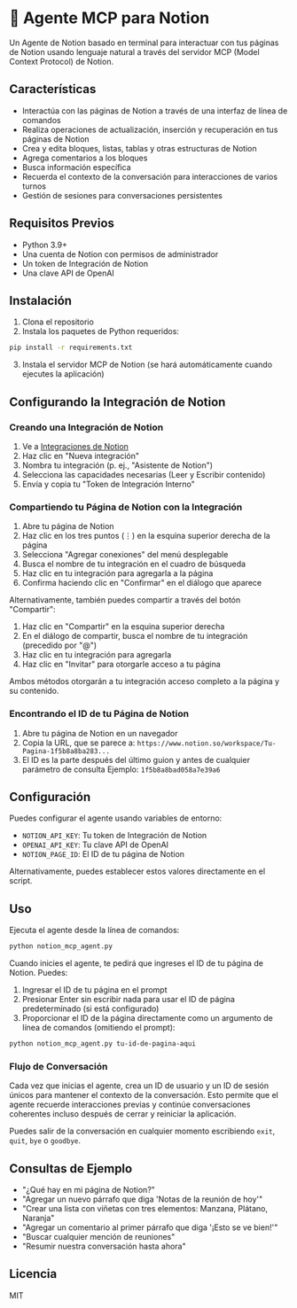 # 📑 Agente MCP para Notion

Un Agente de Notion basado en terminal para interactuar con tus páginas de Notion usando lenguaje natural a través del servidor MCP (Model Context Protocol) de Notion.

## Características

- Interactúa con las páginas de Notion a través de una interfaz de línea de comandos
- Realiza operaciones de actualización, inserción y recuperación en tus páginas de Notion
- Crea y edita bloques, listas, tablas y otras estructuras de Notion
- Agrega comentarios a los bloques
- Busca información específica
- Recuerda el contexto de la conversación para interacciones de varios turnos
- Gestión de sesiones para conversaciones persistentes

## Requisitos Previos

- Python 3.9+
- Una cuenta de Notion con permisos de administrador
- Un token de Integración de Notion
- Una clave API de OpenAI

## Instalación

1. Clona el repositorio
2. Instala los paquetes de Python requeridos:

```bash
pip install -r requirements.txt
```

3. Instala el servidor MCP de Notion (se hará automáticamente cuando ejecutes la aplicación)

## Configurando la Integración de Notion

### Creando una Integración de Notion

1. Ve a [Integraciones de Notion](https://www.notion.so/my-integrations)
2. Haz clic en "Nueva integración"
3. Nombra tu integración (p. ej., "Asistente de Notion")
4. Selecciona las capacidades necesarias (Leer y Escribir contenido)
5. Envía y copia tu "Token de Integración Interno"

### Compartiendo tu Página de Notion con la Integración

1. Abre tu página de Notion
2. Haz clic en los tres puntos (⋮) en la esquina superior derecha de la página
3. Selecciona "Agregar conexiones" del menú desplegable
4. Busca el nombre de tu integración en el cuadro de búsqueda
5. Haz clic en tu integración para agregarla a la página
6. Confirma haciendo clic en "Confirmar" en el diálogo que aparece

Alternativamente, también puedes compartir a través del botón "Compartir":
1. Haz clic en "Compartir" en la esquina superior derecha
2. En el diálogo de compartir, busca el nombre de tu integración (precedido por "@")
3. Haz clic en tu integración para agregarla
4. Haz clic en "Invitar" para otorgarle acceso a tu página

Ambos métodos otorgarán a tu integración acceso completo a la página y su contenido.

### Encontrando el ID de tu Página de Notion

1. Abre tu página de Notion en un navegador
2. Copia la URL, que se parece a:
   `https://www.notion.so/workspace/Tu-Pagina-1f5b8a8ba283...`
3. El ID es la parte después del último guion y antes de cualquier parámetro de consulta
   Ejemplo: `1f5b8a8bad058a7e39a6`

## Configuración

Puedes configurar el agente usando variables de entorno:

- `NOTION_API_KEY`: Tu token de Integración de Notion
- `OPENAI_API_KEY`: Tu clave API de OpenAI
- `NOTION_PAGE_ID`: El ID de tu página de Notion

Alternativamente, puedes establecer estos valores directamente en el script.

## Uso

Ejecuta el agente desde la línea de comandos:

```bash
python notion_mcp_agent.py
```

Cuando inicies el agente, te pedirá que ingreses el ID de tu página de Notion. Puedes:
1. Ingresar el ID de tu página en el prompt
2. Presionar Enter sin escribir nada para usar el ID de página predeterminado (si está configurado)
3. Proporcionar el ID de la página directamente como un argumento de línea de comandos (omitiendo el prompt):

```bash
python notion_mcp_agent.py tu-id-de-pagina-aqui
```

### Flujo de Conversación

Cada vez que inicias el agente, crea un ID de usuario y un ID de sesión únicos para mantener el contexto de la conversación. Esto permite que el agente recuerde interacciones previas y continúe conversaciones coherentes incluso después de cerrar y reiniciar la aplicación.

Puedes salir de la conversación en cualquier momento escribiendo `exit`, `quit`, `bye` o `goodbye`.

## Consultas de Ejemplo

- "¿Qué hay en mi página de Notion?"
- "Agregar un nuevo párrafo que diga 'Notas de la reunión de hoy'"
- "Crear una lista con viñetas con tres elementos: Manzana, Plátano, Naranja"
- "Agregar un comentario al primer párrafo que diga '¡Esto se ve bien!'"
- "Buscar cualquier mención de reuniones"
- "Resumir nuestra conversación hasta ahora"

## Licencia

MIT